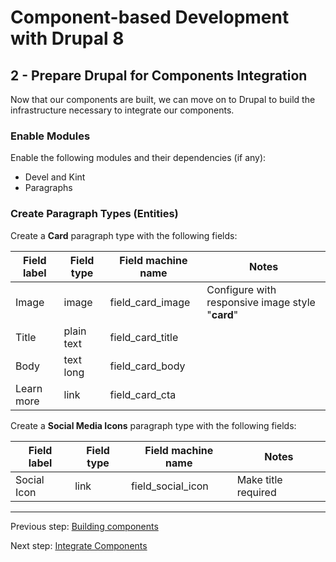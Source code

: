 # Component-based Development with Drupal 8

## 2 - Prepare Drupal for Components Integration
Now that our components are built, we can move on to Drupal to build the infrastructure necessary to integrate our components.

### Enable Modules
Enable the following modules and their dependencies (if any):
* Devel and Kint
* Paragraphs


### Create Paragraph Types (Entities)

Create a **Card** paragraph type with the following fields:

Field label | Field type      | Field machine name  | Notes
----------- | --------------- | ------------------- | ----------------
Image       | image           | field_card_image    | Configure with responsive image style "**card**"
Title       | plain text      | field_card_title    |
Body        | text long       | field_card_body     |
Learn more  | link            | field_card_cta      |

Create a **Social Media Icons** paragraph type with the following fields:

Field label | Field type      | Field machine name  | Notes
----------- | --------------- | ------------------- | ----------------
Social Icon | link            | field_social_icon   | Make title required


---

Previous step:  [Building components](2-building-components.md)

Next step:  [Integrate Components](4-integrating-components.md)
